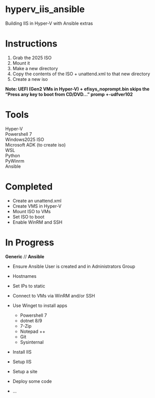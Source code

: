# hyperv_iis_ansible
Building IIS in Hyper-V with Ansible extras

# Instructions
1. Grab the 2025 ISO
2. Mount it
3. Make a new directory
4. Copy the contents of the ISO + unattend.xml to that new directory
5. Create a new iso  

**Note: UEFI (Gen2 VMs in Hyper-V) + efisys_noprompt.bin skips the “Press any key to boot from CD/DVD...” promp +-udfver102**

# Tools
Hyper-V  
Powershell 7  
Windows2025 ISO  
Microsoft ADK (to create iso)  
WSL  
Python  
PyWinrm  
Ansible  

# Completed
- Create an unattend.xml  
- Create VMS in Hyper-V  
- Mount ISO to VMs  
- Set ISO to boot  
- Enable WinRM and SSH  


# In Progress

**Generic** // **Ansible**
- Ensure Ansible User is created and in Adninistrators Group
- Hostnames  
- Set IPs to static
- Connect to VMs via WinRM and/or SSH 
- Use Winget to install apps
    - Powershell 7  
    - dotnet 8/9  
    - 7-Zip  
    - Notepad ++  
    - Git  
    - Sysinternal 
- Install IIS  
- Setup IIS  
- Setup a site  
- Deploy some code  


- ...  
